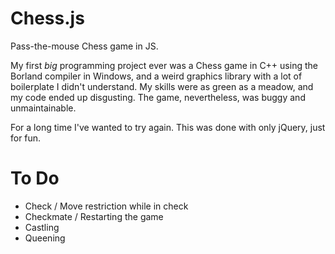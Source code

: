 Chess.js
========

Pass-the-mouse Chess game in JS.

My first *big* programming project ever was a Chess game in C++ using the Borland compiler in Windows,
and a weird graphics library with a lot of boilerplate I didn't understand. My skills were as green as
a meadow, and my code ended up disgusting. The game, nevertheless, was buggy and unmaintainable.

For a long time I've wanted to try again. This was done with only jQuery, just for fun.

To Do
=====

 * Check / Move restriction while in check
 * Checkmate / Restarting the game
 * Castling
 * Queening
